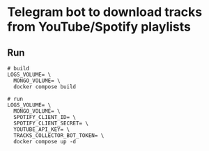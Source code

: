 # Telegram bot to download tracks from YouTube/Spotify playlists
## Run
```shell
# build
LOGS_VOLUME= \
  MONGO_VOLUME= \
  docker compose build

# run
LOGS_VOLUME= \
  MONGO_VOLUME= \
  SPOTIFY_CLIENT_ID= \
  SPOTIFY_CLIENT_SECRET= \
  YOUTUBE_API_KEY= \
  TRACKS_COLLECTOR_BOT_TOKEN= \
  docker compose up -d 
```
